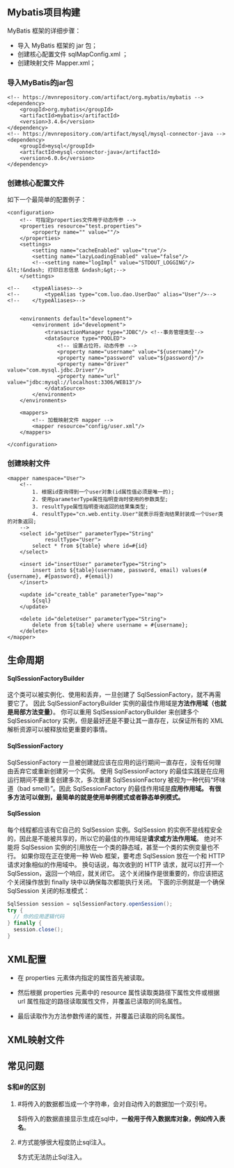 ## Mybatis项目构建

 MyBatis 框架的详细步骤：

- 导入 MyBatis 框架的 jar 包；
- 创建核心配置文件 sqlMapConfig.xml ；
- 创建映射文件 Mapper.xml；

### 导入MyBatis的jar包

```
<!-- https://mvnrepository.com/artifact/org.mybatis/mybatis -->
<dependency>
    <groupId>org.mybatis</groupId>
    <artifactId>mybatis</artifactId>
    <version>3.4.6</version>
</dependency>
<!-- https://mvnrepository.com/artifact/mysql/mysql-connector-java -->
<dependency>
    <groupId>mysql</groupId>
    <artifactId>mysql-connector-java</artifactId>
    <version>6.0.6</version>
</dependency>
```

### 创建核心配置文件

如下一个最简单的配置例子：

```
<configuration>
	<!-- 可指定properties文件用于动态传参 -->
    <properties resource="test.properties">
    	<property name="" value=""/>
    </properties>
    <settings>
        <setting name="cacheEnabled" value="true"/>
        <setting name="lazyLoadingEnabled" value="false"/>
        <!--<setting name="logImpl" value="STDOUT_LOGGING"/> &lt;!&ndash; 打印日志信息 &ndash;&gt;-->
    </settings>

<!--    <typeAliases>-->
<!--        <typeAlias type="com.luo.dao.UserDao" alias="User"/>-->
<!--    </typeAliases>-->


    <environments default="development">
        <environment id="development">
            <transactionManager type="JDBC"/> <!--事务管理类型-->
            <dataSource type="POOLED">
            	<!-- 设置占位符，动态传参 -->
                <property name="username" value="${username}"/>
                <property name="password" value="${password}"/>
                <property name="driver" value="com.mysql.jdbc.Driver"/>
                <property name="url" value="jdbc:mysql://localhost:3306/WEB13"/>
            </dataSource>
        </environment>
    </environments>

    <mappers>
    	<!-- 加载映射文件 mapper -->
        <mapper resource="config/user.xml"/>
    </mappers>

</configuration>
```

### 创建映射文件

```
<mapper namespace="User">
    <!-- 
    	1. 根据id查询得到一个user对象(id属性值必须是唯一的);
    	2. 使用parameterType属性指明查询时使用的参数类型;
    	3. resultType属性指明查询返回的结果集类型;
    	4. resultType="cn.web.entity.User"就表示将查询结果封装成一个User类的对象返回;
    -->
    <select id="getUser" parameterType="String"
            resultType="User">
        select * from ${table} where id=#{id}
    </select>

    <insert id="insertUser" parameterType="String">
        insert into ${table}(username, password, email) values(#{username}, #{password}, #{email})
    </insert>

    <update id="create_table" parameterType="map">
        ${sql}
    </update>

    <delete id="deleteUser" parameterType="String">
        delete from ${table} where username = #{username};
    </delete>
</mapper>
```



## 生命周期

#### SqlSessionFactoryBuilder

这个类可以被实例化、使用和丢弃，一旦创建了 SqlSessionFactory，就不再需要它了。 因此 SqlSessionFactoryBuilder 实例的最佳作用域是**方法作用域（也就是局部方法变量）**。 你可以重用 SqlSessionFactoryBuilder 来创建多个 SqlSessionFactory 实例，但是最好还是不要让其一直存在，以保证所有的 XML 解析资源可以被释放给更重要的事情。

#### SqlSessionFactory

SqlSessionFactory 一旦被创建就应该在应用的运行期间一直存在，没有任何理由丢弃它或重新创建另一个实例。 使用 SqlSessionFactory 的最佳实践是在应用运行期间不要重复创建多次，多次重建 SqlSessionFactory 被视为一种代码“坏味道（bad smell）”。因此 SqlSessionFactory 的最佳作用域是**应用作用域。 有很多方法可以做到，最简单的就是使用单例模式或者静态单例模式。**

#### SqlSession

每个线程都应该有它自己的 SqlSession 实例。SqlSession 的实例不是线程安全的，因此是不能被共享的，所以它的最佳的作用域是**请求或方法作用域**。 绝对不能将 SqlSession 实例的引用放在一个类的静态域，甚至一个类的实例变量也不行。 如果你现在正在使用一种 Web 框架，要考虑 SqlSession 放在一个和 HTTP 请求对象相似的作用域中。 换句话说，每次收到的 HTTP 请求，就可以打开一个 SqlSession，返回一个响应，就关闭它。 这个关闭操作是很重要的，你应该把这个关闭操作放到 finally 块中以确保每次都能执行关闭。 下面的示例就是一个确保 SqlSession 关闭的标准模式：

```java
SqlSession session = sqlSessionFactory.openSession();
try {
  // 你的应用逻辑代码
} finally {
  session.close();
}
```



## XML配置

- 在 properties 元素体内指定的属性首先被读取。

- 然后根据 properties 元素中的 resource 属性读取类路径下属性文件或根据 url 属性指定的路径读取属性文件，并覆盖已读取的同名属性。

- 最后读取作为方法参数传递的属性，并覆盖已读取的同名属性。

    

## XML映射文件





## 常见问题

### $和#的区别

1. \#将传入的数据都当成一个字符串，会对自动传入的数据加一个双引号。

    $将传入的数据直接显示生成在sql中，**一般用于传入数据库对象，例如传入表名**。

2. \#方式能够很大程度防止sql注入。

    $方式无法防止Sql注入。